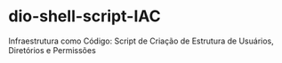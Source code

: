 # dio-shell-script-IAC
Infraestrutura como Código: Script de Criação de Estrutura de Usuários, Diretórios e Permissões
